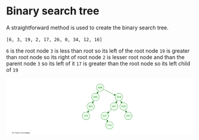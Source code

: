 # Binary search tree

A straightforward method is used to create the binary search tree.

`[6, 3, 19, 2, 17, 26, 0, 34, 12, 16]`

`6` is the root node
`3` is less than root so its left of the root node
`19` is greater than root node so its right of root node
`2` is lesser root node and than the parent node `3` so its left of it
`17` is greater than the root node so its left child of `19` 

![](assets/bst.png)